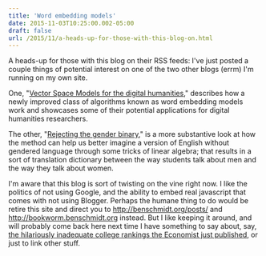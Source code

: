```yaml
---
title: 'Word embedding models'
date: 2015-11-03T10:25:00.002-05:00
draft: false
url: /2015/11/a-heads-up-for-those-with-this-blog-on.html
---
```


A heads-up for those with this blog on their RSS feeds: I've just posted a couple things of potential interest on one of the two other blogs (errm) I'm running on my own site.  
  
One, "[Vector Space Models for the digital humanities](http://bookworm.benschmidt.org/posts/2015-10-25-Word-Embeddings.html)," describes how a newly improved class of algorithms known as word embedding models work and showcases some of their potential applications for digital humanities researchers.  
  
The other, "[Rejecting the gender binary](http://bookworm.benschmidt.org/posts/2015-10-30-rejecting-the-gender-binary.html)," is a more substantive look at how the method can help us better imagine a version of English without gendered language through some tricks of linear algebra; that results in a sort of translation dictionary between the way students talk about men and the way they talk about women.  
  
I'm aware that this blog is sort of twisting on the vine right now. I like the politics of not using Google, and the ability to embed real javascript that comes with not using Blogger. Perhaps the humane thing to do would be retire this site and direct you to http://benschmidt.org/posts/ and http://bookworm.benschmidt.org instead. But I like keeping it around, and will probably come back here next time I have something to say about, say, [the hilariously inadequate college rankings the Economist just published](http://www.economist.com/blogs/graphicdetail/2015/10/value-university), or just to link other stuff.